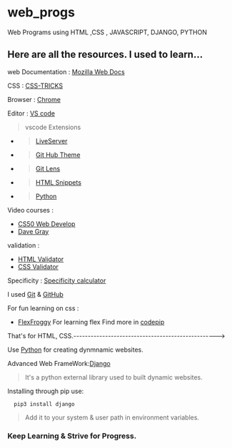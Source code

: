 # web_progs
Web Programs using  HTML ,CSS , JAVASCRIPT, DJANGO, PYTHON

## Here are all the resources. I used to learn...
web Documentation : [Mozilla Web Docs](https://developer.mozilla.org/en-US/)

CSS : [CSS-TRICKS](https://css-tricks.com)

Browser : [Chrome](https://www.google.com/intl/en_in/chrome/)

Editor : [VS code](https://code.visualstudio.com/)
 >vscode Extensions
 - >[LiveServer](https://marketplace.visualstudio.com/items?itemName=ritwickdey.LiveServer)
 - >[Git Hub Theme](https://marketplace.visualstudio.com/items?itemName=GitHub.github-vscode-theme)
 - >[Git Lens](https://marketplace.visualstudio.com/items?itemName=eamodio.gitlens)
 - >[HTML Snippets](https://marketplace.visualstudio.com/items?itemName=geyao.html-snippets)
 - >[Python](https://marketplace.visualstudio.com/items?itemName=ms-python.python)

Video courses :
- [CS50 Web Develop](https://cs50.harvard.edu/web/2020/)
- [Dave Gray](https://www.youtube.com/c/DaveGrayTeachesCode)

validation :
- [HTML Validator](https://validator.w3.org/nu/)
- [CSS Validator](https://jigsaw.w3.org/css-validator/#validate_by_upload+with_options)           

Specificity : [Specificity calculator](https://specificity.keegan.st/)

I used [Git](https://git-scm.com/) & [GitHub](https://github.com/)

For fun learning on css :
- [FlexFroggy](https://flexboxfroggy.com/) For learning flex
Find more in [codepip](https://codepip.com/)

That's for HTML, CSS.-------------------------------------------------->

Use [Python](https://www.python.org/) for creating dynmnamic websites.

Advanced Web FrameWork:[Django](https://www.djangoproject.com/)
>It's a python external library used to built dynamic websites.

Installing through pip use:
```
  pip3 install django
```

>Add it to your system & user path in environment variables.
###  Keep Learning & Strive for Progress.


